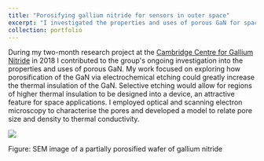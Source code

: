 ```yaml
---
title: "Porosifying gallium nitride for sensors in outer space"
excerpt: "I investigated the properties and uses of porous GaN for space applications during my two-month research project at the Cambridge Centre for Gallium Nitride in 2018."
collection: portfolio
---
```


During my two-month research project at the [Cambridge Centre for Gallium Nitride](https://www.gan.msm.cam.ac.uk/) in 2018 I contributed to the group's ongoing investigation into the properties and uses of porous GaN. My work focused on exploring how porosification of the GaN via electrochemical etching could greatly increase the thermal insulation of the GaN. Selective etching would allow for regions of higher thermal insulation to be designed into a device, an attractive feature for space applications. I employed optical and scanning electron microscopy to characterise the pores and developed a model to relate pore size and density to thermal conductivity.

![](http://bdoptoelectronics.github.io/images/porous_GaN.png)

Figure: SEM image of a partially porosified wafer of gallium nitride
